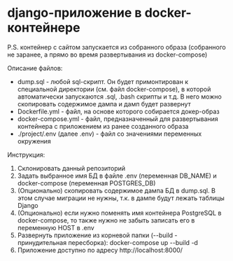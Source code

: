 # django-приложение в docker-контейнере

P.S. контейнер с сайтом запускается из собранного образа (собранного не заранее, а прямо во время развертывания из docker-compose)

Описание файлов:
  - dump.sql - любой sql-скрипт. Он будет примонтирован к специальной директории (см. файл docker-compose), в которой автоматически запускаются .sql, .bash скрипты и т.д. В него можно скопировать содержимое дампа и дамп будет развернут
  - Dockerfile.yml - файл, на основе которого собирается докер-образ
  - docker-compose.yml - файл, предназначенный для развертывания контейнера с приложением из ранее созданного образа
  - ./project/.env (далее .env) - файл со значениями переменных окружения

Инструкция:
  1. Склонировать данный репозиторий
  2. Задать выбранное имя БД в файле .env (переменная DB_NAME) и docker-compose (переменная POSTGRES_DB)
  3. (Опционально) скопировать содержимое дампа БД в dump.sql. В этом случае миграции не нужны, т.к. в дампе будут лежать таблицы Django
  4. (Опционально) если нужно поменять имя контейнера PostgreSQL в docker-compose, то также нужно не забыть записать его в переменную HOST в .env
  5. Развернуть приложение из корневой папки (--build - принудительная пересборка): docker-compose up --build -d
  6. Приложение доступно по адресу http://localhost:8000/


